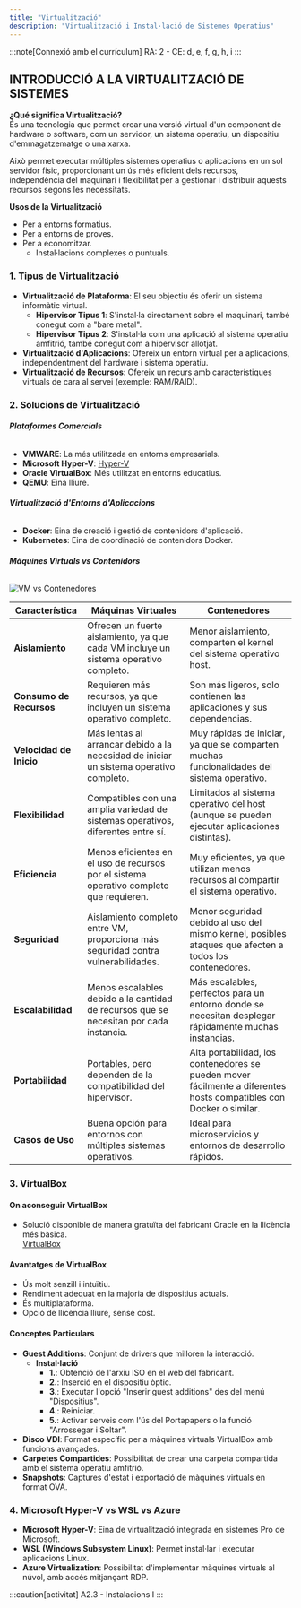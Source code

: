 ```yaml
---
title: "Virtualització"
description: "Virtualització i Instal·lació de Sistemes Operatius"
---
```


:::note[Connexió amb el currículum]
RA: 2 - CE: d, e, f, g, h, i
:::

## **INTRODUCCIÓ A LA VIRTUALITZACIÓ DE SISTEMES**

**¿Qué significa Virtualització?**  
És una tecnologia que permet crear una versió virtual d'un component de hardware o software, com un servidor, un sistema operatiu, un dispositiu d'emmagatzematge o una xarxa. 

Això permet executar múltiples sistemes operatius o aplicacions en un sol servidor físic, proporcionant un ús més eficient dels recursos, independència del maquinari i flexibilitat per a gestionar i distribuir aquests recursos segons les necessitats.

**Usos de la Virtualització**

- Per a entorns formatius.
- Per a entorns de proves.
- Per a economitzar.
  - Instal·lacions complexes o puntuals.

### 1. Tipus de Virtualització

- **Virtualització de Plataforma**: El seu objectiu és oferir un sistema informàtic virtual.
  - **Hipervisor Tipus 1**: S'instal·la directament sobre el maquinari, també conegut com a "bare metal".
  - **Hipervisor Tipus 2**: S'instal·la com una aplicació al sistema operatiu amfitrió, també conegut com a hipervisor allotjat.
- **Virtualització d'Aplicacions**: Ofereix un entorn virtual per a aplicacions, independentment del hardware i sistema operatiu.
- **Virtualització de Recursos**: Ofereix un recurs amb característiques virtuals de cara al servei (exemple: RAM/RAID).


### 2. Solucions de Virtualització

###### **Plataformes Comercials**

- **VMWARE**: La més utilitzada en entorns empresarials.
- **Microsoft Hyper-V**: [Hyper-V](https://learn.microsoft.com/es-es/virtualization/hyper-v-on-windows/about/)
- **Oracle VirtualBox**: Més utilitzat en entorns educatius.
- **QEMU**: Eina lliure.

###### **Virtualització d'Entorns d'Aplicacions**

- **Docker**: Eina de creació i gestió de contenidors d'aplicació.
- **Kubernetes**: Eina de coordinació de contenidors Docker.

###### **Màquines Virtuals vs Contenidors**

![VM vs Contenedores](https://wac-cdn.atlassian.com/dam/jcr:92adde69-f728-4cfc-8bab-ba391c25ae58/SWTM-2060_Diagram_Containers_VirtualMachines_v03.png?cdnVersion=2314)

| Característica           | Máquinas Virtuales                          | Contenedores                                    |
|--------------------------|--------------------------------------------|-------------------------------------------------|
| **Aislamiento**          | Ofrecen un fuerte aislamiento, ya que cada VM incluye un sistema operativo completo. | Menor aislamiento, comparten el kernel del sistema operativo host. |
| **Consumo de Recursos**  | Requieren más recursos, ya que incluyen un sistema operativo completo. | Son más ligeros, solo contienen las aplicaciones y sus dependencias. |
| **Velocidad de Inicio**  | Más lentas al arrancar debido a la necesidad de iniciar un sistema operativo completo. | Muy rápidas de iniciar, ya que se comparten muchas funcionalidades del sistema operativo. |
| **Flexibilidad**         | Compatibles con una amplia variedad de sistemas operativos, diferentes entre sí. | Limitados al sistema operativo del host (aunque se pueden ejecutar aplicaciones distintas). |
| **Eficiencia**           | Menos eficientes en el uso de recursos por el sistema operativo completo que requieren. | Muy eficientes, ya que utilizan menos recursos al compartir el sistema operativo. |
| **Seguridad**            | Aislamiento completo entre VM, proporciona más seguridad contra vulnerabilidades. | Menor seguridad debido al uso del mismo kernel, posibles ataques que afecten a todos los contenedores. |
| **Escalabilidad**        | Menos escalables debido a la cantidad de recursos que se necesitan por cada instancia. | Más escalables, perfectos para un entorno donde se necesitan desplegar rápidamente muchas instancias. |
| **Portabilidad**         | Portables, pero dependen de la compatibilidad del hipervisor. | Alta portabilidad, los contenedores se pueden mover fácilmente a diferentes hosts compatibles con Docker o similar. |
| **Casos de Uso**         | Buena opción para entornos con múltiples sistemas operativos. | Ideal para microservicios y entornos de desarrollo rápidos. |




### 3. VirtualBox

#### On aconseguir VirtualBox

- Solució disponible de manera gratuïta del fabricant Oracle en la llicència més bàsica.  
  [VirtualBox](https://www.virtualbox.org)

#### Avantatges de VirtualBox

- Ús molt senzill i intuïtiu.
- Rendiment adequat en la majoria de dispositius actuals.
- És multiplataforma.
- Opció de llicència lliure, sense cost.

#### Conceptes Particulars

- **Guest Additions**: Conjunt de drivers que milloren la interacció.
  - **Instal·lació**
    - **1.**: Obtenció de l'arxiu ISO en el web del fabricant.
    - **2.**: Inserció en el dispositiu òptic.
    - **3.**: Executar l'opció "Inserir guest additions" des del menú "Dispositius".
    - **4.**: Reiniciar.
    - **5.**: Activar serveis com l'ús del Portapapers o la funció "Arrossegar i Soltar".
- **Disco VDI**: Format específic per a màquines virtuals VirtualBox amb funcions avançades.
- **Carpetes Compartides**: Possibilitat de crear una carpeta compartida amb el sistema operatiu amfitrió.
- **Snapshots**: Captures d'estat i exportació de màquines virtuals en format OVA.

### 4. Microsoft Hyper-V vs WSL vs Azure

- **Microsoft Hyper-V**: Eina de virtualització integrada en sistemes Pro de Microsoft.
- **WSL (Windows Subsystem Linux)**: Permet instal·lar i executar aplicacions Linux.
- **Azure Virtualization**: Possibilitat d'implementar màquines virtuals al núvol, amb accés mitjançant RDP.

:::caution[activitat]
A2.3 - Instalacions I
:::